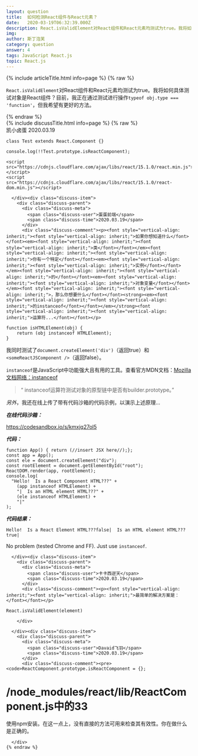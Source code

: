 ```yaml
---
layout: question
title:  如何检测React组件与React元素？
date:   2020-03-19T06:32:39.000Z
description: React.isValidElement对React组件和React元素均测试为true。我将如何具体测试对象是React组件？目前，我正在通过测试进行操...
img: 
author: 斯丁泡芙
category: question
answer: 4
tags: JavaScript React.js
topic: React.js
---
```

<div class="article-root">
  <div class="article">
    {% include articleTitle.html info=page %}
    {% raw %}
    <div class="article-content"><p><code>React.isValidElement</code><font style="vertical-align: inherit;"><font style="vertical-align: inherit;">对React组件和React元素均测试为true。</font><font style="vertical-align: inherit;">我将如何具体测试对象是React组件？</font><font style="vertical-align: inherit;">目前，我正在通过测试进行操作</font></font><code>typeof obj.type === 'function'</code><font style="vertical-align: inherit;"><font style="vertical-align: inherit;">，但我希望有更好的方法。</font></font></p></div>
    {% endraw %}
  </div>

  <div class="discuss-wrapper">
    {% include discussTitle.html info=page %}
    {% raw %}
    <div class="discuss-item">
        <div class="discuss-parent">
          <div class="discuss-meta">
            <span class="discuss-user">凯小卤蛋</span>
            <span class="discuss-time">2020.03.19</span>
          </div>
          <div class="discuss-comment"><p></p><div class="snippet" data-lang="js" data-hide="false" data-console="true" data-babel="true">
<div class="snippet-code">
<pre class="snippet-code-js lang-js prettyprint-override"><code>class Test extends React.Component {}<font></font>
<font></font>
console.log(!!Test.prototype.isReactComponent);</code></pre>
<pre class="snippet-code-html lang-html prettyprint-override"><code>&lt;script src="https://cdnjs.cloudflare.com/ajax/libs/react/15.1.0/react.min.js"&gt;&lt;/script&gt;<font></font>
&lt;script src="https://cdnjs.cloudflare.com/ajax/libs/react/15.1.0/react-dom.min.js"&gt;&lt;/script&gt;</code></pre>
</div>
</div>
<p></p></div>
        </div>
        
      </div><div class="discuss-item">
        <div class="discuss-parent">
          <div class="discuss-meta">
            <span class="discuss-user">蛋蛋前端</span>
            <span class="discuss-time">2020.03.19</span>
          </div>
          <div class="discuss-comment"><p><font style="vertical-align: inherit;"><font style="vertical-align: inherit;">如果你想知道什么</font></font><em><font style="vertical-align: inherit;"><font style="vertical-align: inherit;">类</font></font></em><font style="vertical-align: inherit;"><font style="vertical-align: inherit;">你有一个特定</font></font><em><font style="vertical-align: inherit;"><font style="vertical-align: inherit;">实例</font></font></em><font style="vertical-align: inherit;"><font style="vertical-align: inherit;">的</font></font><em><font style="vertical-align: inherit;"><font style="vertical-align: inherit;">对象变量</font></font></em><font style="vertical-align: inherit;"><font style="vertical-align: inherit;">，那么你想要什么</font></font><strong><em><font style="vertical-align: inherit;"><font style="vertical-align: inherit;">的instanceof</font></font></em></strong><font style="vertical-align: inherit;"><font style="vertical-align: inherit;">运算符...</font></font></p>

<pre><code>function isHTMLElement(obj) {<font></font>
    return (obj instanceof HTMLElement);<font></font>
}<font></font>
</code></pre>

<p><font style="vertical-align: inherit;"><font style="vertical-align: inherit;">我同时测试了</font></font><code>document.createElement('div')</code><font style="vertical-align: inherit;"><font style="vertical-align: inherit;">（返回true）和</font></font><code>&lt;someReactJSComponent /&gt;</code><font style="vertical-align: inherit;"><font style="vertical-align: inherit;">（返回false）。</font></font></p>

<p><code>instanceof</code><font style="vertical-align: inherit;"><font style="vertical-align: inherit;">是JavaScript中功能强大且有用的工具。</font><font style="vertical-align: inherit;">查看官方MDN文档：</font></font><a href="https://developer.mozilla.org/en-US/docs/Web/JavaScript/Reference/Operators/instanceof" rel="nofollow noreferrer"><font style="vertical-align: inherit;"><font style="vertical-align: inherit;">Mozilla文档网络：instanceof</font></font></a></p>

<blockquote>
  <p><font style="vertical-align: inherit;"><font style="vertical-align: inherit;">“ instanceof运算符测试对象的原型链中是否有builder.prototype。”</font></font></p>
</blockquote>

<p><em><font style="vertical-align: inherit;"><font style="vertical-align: inherit;">另外</font></font></em><font style="vertical-align: inherit;"><font style="vertical-align: inherit;">，我还在线上传了带有代码沙箱的代码示例，以演示上述原理...</font></font></p>

<p><strong><em><font style="vertical-align: inherit;"><font style="vertical-align: inherit;">在线代码沙箱：</font></font></em></strong></p>

<p><a href="https://codesandbox.io/s/kmxjq27ol5" rel="nofollow noreferrer"><font style="vertical-align: inherit;"><font style="vertical-align: inherit;">https://codesandbox.io/s/kmxjq27ol5</font></font></a></p>

<p><strong><em><font style="vertical-align: inherit;"><font style="vertical-align: inherit;">代码：</font></font></em></strong></p>

<pre><code>function App() { return (//insert JSX here//);};<font></font>
const app = App();<font></font>
const ele = document.createElement("div");<font></font>
const rootElement = document.getElementById("root");<font></font>
ReactDOM.render(app, rootElement);<font></font>
console.log(<font></font>
  "Hello!  Is a React Component HTML???" +<font></font>
    (app instanceof HTMLElement) +<font></font>
    "|  Is an HTML element HTML???" +<font></font>
    (ele instanceof HTMLElement) +<font></font>
    "|"<font></font>
);<font></font>
</code></pre>

<p><strong><em><font style="vertical-align: inherit;"><font style="vertical-align: inherit;">代码结果：</font></font></em></strong></p>

<pre><code>Hello!  Is a React Element HTML???false|  Is an HTML element HTML???true|
</code></pre>

<p>No problem (tested Chrome and FF).  Just use <code>instanceof</code>.</p></div>
        </div>
        
      </div><div class="discuss-item">
        <div class="discuss-parent">
          <div class="discuss-meta">
            <span class="discuss-user">卡卡西逆天</span>
            <span class="discuss-time">2020.03.19</span>
          </div>
          <div class="discuss-comment"><p><font style="vertical-align: inherit;"><font style="vertical-align: inherit;">最简单的解决方案是：</font></font></p>

<pre><code>React.isValidElement(element)
</code></pre></div>
        </div>
        
      </div><div class="discuss-item">
        <div class="discuss-parent">
          <div class="discuss-meta">
            <span class="discuss-user">Davaid飞羽</span>
            <span class="discuss-time">2020.03.19</span>
          </div>
          <div class="discuss-comment"><pre><code>ReactComponent.prototype.isReactComponent = {};
</code></pre>

<h1><font style="vertical-align: inherit;"><font style="vertical-align: inherit;">/node_modules/react/lib/ReactComponent.js中的33</font></font></h1>

<p><font style="vertical-align: inherit;"><font style="vertical-align: inherit;">使用npm安装。</font><font style="vertical-align: inherit;">在这一点上，没有直接的方法可用来检查其有效性。</font><font style="vertical-align: inherit;">你在做什么是正确的。</font></font></p></div>
        </div>
        
      </div>
    {% endraw %}
  </div>
<div>
